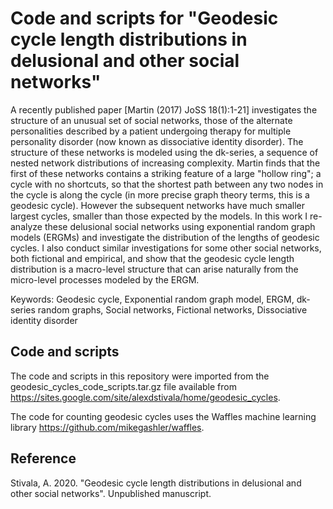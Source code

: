 # Code and scripts for "Geodesic cycle length distributions in delusional and other social networks"

A recently published paper [Martin (2017) JoSS 18(1):1-21] investigates the structure of an unusual set of social networks, those of the alternate personalities described by a patient undergoing therapy for multiple personality disorder (now known as dissociative identity disorder). The structure of these networks is modeled using the dk-series, a sequence of nested network distributions of increasing complexity. Martin finds that the first of these networks contains a striking feature of a large "hollow ring"; a cycle with no shortcuts, so that the shortest path between any two nodes in the cycle is along the cycle (in more precise graph theory terms, this is a geodesic cycle). However the subsequent networks have much smaller largest cycles, smaller than those expected by the models. In this work I re-analyze these delusional social networks using exponential random graph models (ERGMs) and investigate the distribution of the lengths of geodesic cycles. I also conduct similar investigations for some other social networks, both fictional and empirical, and show that the geodesic cycle length distribution is a macro-level structure that can arise naturally from the micro-level processes modeled by the ERGM.

Keywords: Geodesic cycle, Exponential random graph model, ERGM, dk-series random graphs, Social networks, Fictional networks, Dissociative identity disorder

## Code and scripts

The code and scripts in this repository were imported from the geodesic_cycles_code_scripts.tar.gz file available from https://sites.google.com/site/alexdstivala/home/geodesic_cycles.

The code for counting geodesic cycles uses the Waffles machine learning library https://github.com/mikegashler/waffles.

## Reference
Stivala, A. 2020.  "Geodesic cycle length distributions in delusional and other social networks". Unpublished manuscript.
